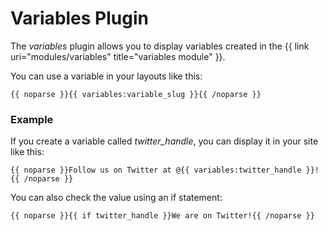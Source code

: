 # Variables Plugin

The _variables_ plugin allows you to display variables created in the {{ link uri="modules/variables" title="variables module" }}.

You can use a variable in your layouts like this:

	{{ noparse }}{{ variables:variable_slug }}{{ /noparse }}

### Example

If you create a variable called _twitter\_handle_, you can display it in your site like this:

	{{ noparse }}Follow us on Twitter at @{{ variables:twitter_handle }}!{{ /noparse }}

You can also check the value using an if statement:

	{{ noparse }}{{ if twitter_handle }}We are on Twitter!{{ /noparse }}